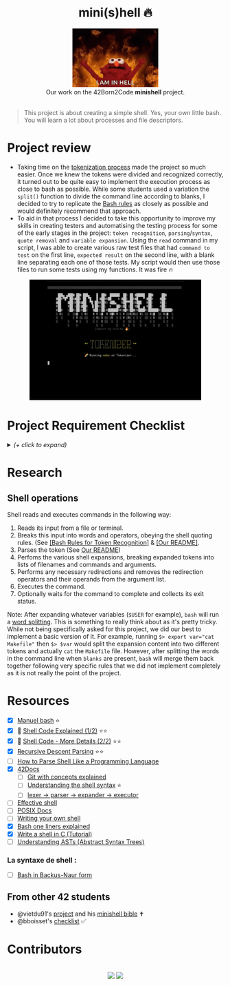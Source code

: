 <h1 align="center">mini(s)hell 🔥</h1>
<p align="center">
<img src="img/hell.gif" width="200px" alt="elmo hell gif"><br />
Our work on the 42Born2Code <b>minishell</b> project.<br /><br />
</p>

> This project is about creating a simple shell.
Yes, your own little bash.
You will learn a lot about processes and file descriptors.

# Project review

- Taking time on the [tokenization process](src/tokenizer/README.md) made the project so much easier. Once we knew the tokens were divided and recognized correctly, it turned out to be quite easy to implement the execution process as close to bash as possible. While some students used a variation the `split()` function to divide the command line according to blanks, I decided to try to replicate the [Bash rules](src/tokenizer/README.md) as closely as possible and would definitely recommend that approach.
- To aid in that process I decided to take this opportunity to improve my skills in creating testers and automatising the testing process for some of the early stages in the project: `token recognition`, `parsing`/`syntax`, `quote removal` and `variable expansion`. Using the `read` command in my script, I was able to create various raw test files that had `command to test` on the first line, `expected result` on the second line, with a blank line separating each one of those tests. My script would then use those files to run some tests using my functions. It was fire 🔥

<p align="center">
<img src="img/minishell_tester.gif" width="400px" alt="minishell tester visual gif"><br/>
</p>

# Project Requirement Checklist

<details><summary><i>(+ click to expand)</i></summary>

| Program name       | minishell                                                                                                                                                                                                                                                                                                                                                                                                                                                                    |
|--------------------|------------------------------------------------------------------------------------------------------------------------------------------------------------------------------------------------------------------------------------------------------------------------------------------------------------------------------------------------------------------------------------------------------------------------------------------------------------------------------|
| Turn in files      | Makefile, *.h, *.c                                                                                                                                                                                                                                                                                                                                                                                                                                                           |
| Makefile           | NAME, all, clean, fclean, re                                                                                                                                                                                                                                                                                                                                                                                                                                                 |
| External functions | readline, rl_clear_history, rl_on_new_line, rl_replace_line, rl_dedisplay, add_history, printf, malloc, free, write, access, open, read, close, fork, wait, waitpid, wait3, wait4, signal, sigaction, sigemptyset, sigaddset, kill, exit, getcwd, chdir, stat, lstat, fstat, unlink, execve, dup, dup2, pipe, opendir, readdir, closedir, strerror, perror, isatty, ttyname, ttyslot, ioctl, getenv, tcsetattr, tcgetattr, tgetent, tgetflag, tgetnum, tgetstr, tgoto, tputs |
| Libft authorized   | Yes                                                                                                                                                                                                                                                                                                                                                                                                                                                                          |
| Description        | Write a shell                                                                                                                                                                                                                                                                                                                                                                                                                                                                |

**The shell should:**
- [x] Display a **prompt** when waiting for a new command
- [x] Have a working history
- [x] Search and launch the right executable (based on the `PATH` variable or using a relative or an absolute path).
- [x] Not use more than **one global variable**. Think about it. You will have to explain its purpose.
- [x] Not interpret unclosed quotes or special characters which are not requires by the subject such as `\` or `;`.
- [x] Handle ' (single quote) which should prevent the shell from interpreting the meta-characters in the quotes sequence.
- [x] Handle `"` (double quote) which should prevent the shell from interpreting the meta-characters in the quotes sequence except for $ (dollar sign).
- [x] Implement **redirections**
  - [x] `<` should redirect input.
  - [x] `>` should redirect output.
  - [x] `<<` should be given a delimiter, then read the input until a line containing the delimiter is seen. However, it doesn't have to update the history.
  - [x] `>>` should redirect output in append mode.
- [x] Implement **pipes** (`|` character). The output of each command in the pipeline is connected to the input of the next command via a pipe.
- [x] Handle **environment variables** (`$` followed by a sequence of characters) which should expand to their values.
- [x] Handle `$?` which should expand to the exit status of the most recently executed foreground pipeline.
- [x] Handle `ctrl-C`, `ctrl-D` and `ctrl-\` which should behave like in bash.
- [x] In interactive mode
  - [x] `ctrl-C` displays a new prompt on a new line.
  - [x] `ctrl-D` exits the shell.
  - [x] `ctrl-\` does nothing.
- [x] Your shell must implement the following **builtins**:
  - [x] `echo` with option `-n`
  - [x] `cd` with only a relative or absolute path
  - [x] `pwd` with no options
  - [x] `export` with no options
  - [x] `unset` with no options
  - [x] `env` with no options or arguments
  - [x] `exit` with no options

> The `readline()` function can cause memory leaks. You don't have to fix them. But that **does not mean your own code can have memory leaks**.

> You should limit yourself to the subject description. Anything that is not asked is not required. If you have any doubt about a requirement, take bash as a reference.

# Testing notes

- Use [this](valgrind_cmd) command to test the project with Valgrind. The flags will allow you to track the leaks and fds in all processes.
- The [readline.supp](readline.supp) file and `--suppressions=readline.supp` flag in the `valgrind` command allows to mark the `readline()` function leaks as `suppressed` to tracking other leaks is easier.

</details>

# Research

## Shell operations

Shell reads and executes commands in the following way:
1. Reads its input from a file or terminal.
2. Breaks this input into words and operators, obeying the shell quoting rules. (See [[Bash Rules for Token Recognition]](https://pubs.opengroup.org/onlinepubs/9699919799/utilities/V3_chap02.html#tag_18_03) & [[Our README]](src/tokenizer/README.md).
3. Parses the token (See [Our README](src/parser/README.md))
4. Perfoms the various shell expansions, breaking expanded tokens into lists of filenames and commands and arguments.
5. Performs any necessary redirections and removes the redirection operators and their operands from the argument list.
6. Executes the command.
7. Optionally waits for the command to complete and collects its exit status.

Note: After expanding whatever variables (`$USER` for example), `bash` will run a [word splitting](https://www.gnu.org/software/bash/manual/html_node/Word-Splitting.html). This is something to really think about as it's pretty tricky. While not being specifically asked for this project, we did our best to implement a basic version of it. For example, running `$> export var="cat Makefile"` then `$> $var` would split the expansion content into two different tokens and actually `cat` the `Makefile` file. However, after splitting the words in the command line when `blanks` are present, `bash` will merge them back together following very specific rules that we did not implement completely as it is not really the point of the project.

# Resources

- [x] [Manuel bash](https://www.gnu.org/software/bash/manual/bash.html) ⭐
- [x] 🎥 [Shell Code Explained (1/2)](https://www.youtube.com/watch?v=ubt-UjcQUYg&t=337s) ⭐⭐
- [x] 🎥 [Shell Code - More Details (2/2)](https://www.youtube.com/watch?v=ZjzMdsTWF0U&t=1614s) ⭐⭐
- [x] [Recursive Descent Parsing](https://www.youtube.com/watch?v=SToUyjAsaFk) ⭐⭐
- [ ] [How to Parse Shell Like a Programming Language](https://www.oilshell.org/blog/2019/02/07.html)
- [x] [42Docs](https://harm-smits.github.io/42docs/projects/minishell)
    - [ ] [Git with concepts explained](https://github.com/Swoorup/mysh)
    - [ ] [Understanding the shell syntax](https://pubs.opengroup.org/onlinepubs/009695399/utilities/xcu_chap02.html) ⭐
    - [ ] [lexer -> parser -> expander -> executor](https://www.cs.purdue.edu/homes/grr/SystemsProgrammingBook/Book/Chapter5-WritingYourOwnShell.pdf)
- [ ] [Effective shell](https://effective-shell.com/)
- [ ] [POSIX Docs](https://pubs.opengroup.org/onlinepubs/9699919799/)
- [ ] [Writing your own shell](https://www.cs.purdue.edu/homes/grr/SystemsProgrammingBook/Book/Chapter5-WritingYourOwnShell.pdf)
- [x] [Bash one liners explained](https://catonmat.net/bash-one-liners-explained-part-three)
- [x] [Write a shell in C (Tutorial)](https://brennan.io/2015/01/16/write-a-shell-in-c/)
- [ ] [Understanding ASTs (Abstract Syntax Trees)](https://ruslanspivak.com/lsbasi-part7/)
### La syntaxe de shell :
- [ ] [Bash in Backus-Naur form](https://cmdse.github.io/pages/appendix/bash-grammar.html)

## From other 42 students

- @vietdu91's [project](https://github.com/vietdu91/42_minishell) and his [minishell bible](https://docs.google.com/spreadsheets/d/1uJHQu0VPsjjBkR4hxOeCMEt3AOM1Hp_SmUzPFhAH-nA/edit#gid=0) ✝
- @bboisset's [checklist](https://docs.google.com/spreadsheets/d/1ssdLRjY8lJu4GK5IuoA3nf5Plkt7Kx-dNfc5KxvIcXg/edit?usp=sharing) ✅

# Contributors

<p align="center"><br />
<a href="http://github.com/n1kito" alt="n1kito github profile"><img src="https://github.com/n1kito.png" width="60px style="border-radius:50%"/></a>
<a href="http://github.com/vrigaudy" alt="vrigaudy github profile"><img src="https://github.com/vrigaudy.png" width="60px style="border-radius:50%"/></a>

</p>
